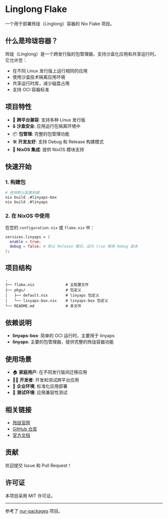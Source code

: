 # Linglong Flake

一个用于部署玲珑（Linglong）容器的 Nix Flake 项目。

## 什么是玲珑容器？

玲珑（Linglong）是一个跨发行版的包管理器，支持沙盒化应用和共享运行时。它允许您：

- 在不同 Linux 发行版上运行相同的应用
- 使用沙盒技术隔离应用环境
- 共享运行时库，减少磁盘占用
- 支持 OCI 容器标准

## 项目特性

- 🚀 **跨平台兼容**: 支持多种 Linux 发行版
- 🔒 **沙盒安全**: 应用运行在隔离环境中
- 📦 **包管理**: 完整的包管理功能
- 🛠️ **开发友好**: 支持 Debug 和 Release 构建模式
- 🎯 **NixOS 集成**: 提供 NixOS 模块支持

## 快速开始

### 1. 构建包

```bash
# 使用默认配置构建
nix build .#linyaps-box
nix build .#linyaps
```

### 2. 在 NixOS 中使用

在您的 `configuration.nix` 或 `flake.nix` 中：

```nix
services.linyaps = {
  enable = true;
  debug = false; # 默认 Release 模式，设为 true 使用 Debug 版本
};
```

## 项目结构

```
.
├── flake.nix              # 主配置文件
├── pkgs/                  # 包定义
│   ├── default.nix        # linyaps 包定义
│   └── linyaps-box.nix    # linyaps-box 包定义
└── README.md              # 本文件
```

## 依赖说明

- **linyaps-box**: 简单的 OCI 运行时，主要用于 linyaps
- **linyaps**: 主要的包管理器，提供完整的玲珑容器功能

## 使用场景

- 🏠 **家庭用户**: 在不同发行版间迁移应用
- 👨‍💻 **开发者**: 开发和测试跨平台应用
- 🏢 **企业环境**: 标准化应用部署
- 🧪 **测试环境**: 应用兼容性测试

## 相关链接

- [玲珑官网](https://linglong.org.cn/)
- [GitHub 仓库](https://github.com/OpenAtom-Linyaps/linyaps)
- [官方文档](https://linglong.org.cn/docs/)

## 贡献

欢迎提交 Issue 和 Pull Request！

## 许可证

本项目采用 MIT 许可证。

---

参考了 [nur-packages](https://github.com/HHR2020/nur-packages) 项目。